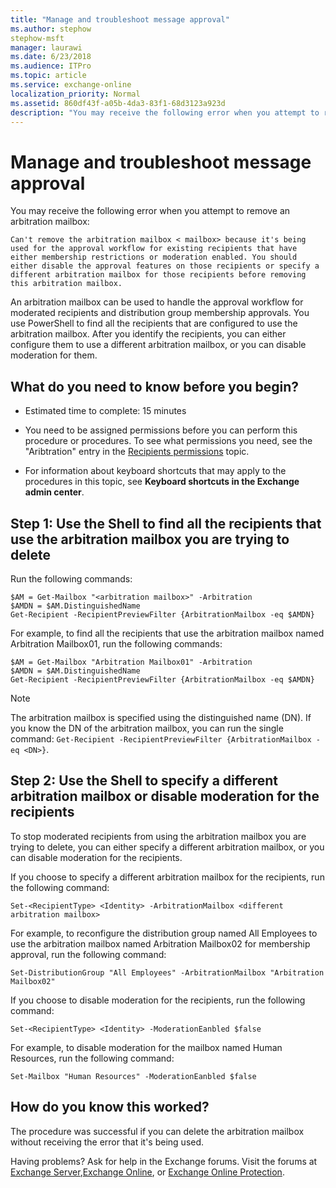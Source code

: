 ```yaml
---
title: "Manage and troubleshoot message approval"
ms.author: stephow
stephow-msft
manager: laurawi
ms.date: 6/23/2018
ms.audience: ITPro
ms.topic: article
ms.service: exchange-online
localization_priority: Normal
ms.assetid: 860df43f-a05b-4da3-83f1-68d3123a923d
description: "You may receive the following error when you attempt to remove an arbitration mailbox:"
---
```


# Manage and troubleshoot message approval

You may receive the following error when you attempt to remove an arbitration mailbox:
  
 `Can't remove the arbitration mailbox < mailbox> because it's being used for the approval workflow for existing recipients that have either membership restrictions or moderation enabled. You should either disable the approval features on those recipients or specify a different arbitration mailbox for those recipients before removing this arbitration mailbox.`
  
An arbitration mailbox can be used to handle the approval workflow for moderated recipients and distribution group membership approvals. You use PowerShell to find all the recipients that are configured to use the arbitration mailbox. After you identify the recipients, you can either configure them to use a different arbitration mailbox, or you can disable moderation for them.
  
## What do you need to know before you begin?

- Estimated time to complete: 15 minutes
    
- You need to be assigned permissions before you can perform this procedure or procedures. To see what permissions you need, see the "Aribtration" entry in the [Recipients permissions](http://technet.microsoft.com/library/5b690bcb-c6df-4511-90e1-08ca91f43b37.aspx) topic. 
    
- For information about keyboard shortcuts that may apply to the procedures in this topic, see **Keyboard shortcuts in the Exchange admin center**.
    
## Step 1: Use the Shell to find all the recipients that use the arbitration mailbox you are trying to delete

Run the following commands:
  
```
$AM = Get-Mailbox "<arbitration mailbox>" -Arbitration
$AMDN = $AM.DistinguishedName
Get-Recipient -RecipientPreviewFilter {ArbitrationMailbox -eq $AMDN}

```

For example, to find all the recipients that use the arbitration mailbox named Arbitration Mailbox01, run the following commands:
  
```
$AM = Get-Mailbox "Arbitration Mailbox01" -Arbitration
$AMDN = $AM.DistinguishedName
Get-Recipient -RecipientPreviewFilter {ArbitrationMailbox -eq $AMDN}

```

> [!NOTE]
> The arbitration mailbox is specified using the distinguished name (DN). If you know the DN of the arbitration mailbox, you can run the single command:  `Get-Recipient -RecipientPreviewFilter {ArbitrationMailbox -eq <DN>}`. 
  
## Step 2: Use the Shell to specify a different arbitration mailbox or disable moderation for the recipients

To stop moderated recipients from using the arbitration mailbox you are trying to delete, you can either specify a different arbitration mailbox, or you can disable moderation for the recipients.
  
If you choose to specify a different arbitration mailbox for the recipients, run the following command:
  
```
Set-<RecipientType> <Identity> -ArbitrationMailbox <different arbitration mailbox>

```

For example, to reconfigure the distribution group named All Employees to use the arbitration mailbox named Arbitration Mailbox02 for membership approval, run the following command:
  
```
Set-DistributionGroup "All Employees" -ArbitrationMailbox "Arbitration Mailbox02"

```

If you choose to disable moderation for the recipients, run the following command:
  
```
Set-<RecipientType> <Identity> -ModerationEanbled $false

```

For example, to disable moderation for the mailbox named Human Resources, run the following command:
  
```
Set-Mailbox "Human Resources" -ModerationEanbled $false

```

## How do you know this worked?

The procedure was successful if you can delete the arbitration mailbox without receiving the error that it's being used.
  
Having problems? Ask for help in the Exchange forums. Visit the forums at [Exchange Server](https://go.microsoft.com/fwlink/p/?linkId=60612),[Exchange Online](https://go.microsoft.com/fwlink/p/?linkId=267542), or [Exchange Online Protection](https://go.microsoft.com/fwlink/p/?linkId=285351).
  

